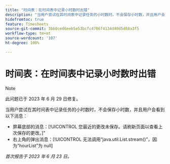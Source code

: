 ```yaml
---
title: "时间表：在时间表中记录小时数时出错"
description: "当用户尝试在其时间表中记录任务的小时数时，不会保存小时数，并且用户会看到错误消息。"
hidefromtoc: true
feature: Timesheets
source-git-commit: 3bb0ced6eeb5e53bcfc4706f4134d40d5d68a3f5
workflow-type: tm+mt
source-wordcount: '107'
ht-degree: 100%

---
```



# 时间表：在时间表中记录小时数时出错

>[!NOTE]
>
>此问题已于 2023 年 6 月 29 日修复。

当用户尝试在其时间表中记录任务的小时数时，不会保存小时数，并且用户会看到以下消息：

* 屏幕底部的消息：[!UICONTROL 您最近的更改未保存。请刷新页面以查看上次保存的更改。]&quot;
* 右上角的弹出消息：[!UICONTROL 无法调用“java.util.List.stream()”，因为“hourList”为 null]

_首次报告于 2023 年 6 月 23 日。_

